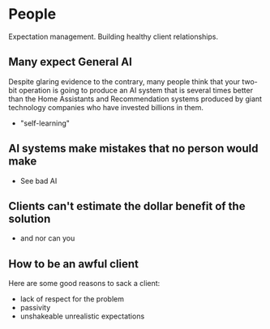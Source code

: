 # People

Expectation management. Building healthy client relationships.

## Many expect General AI

Despite glaring evidence to the contrary, many people think that your two-bit
operation is going to produce an AI system that is several times better than the
Home Assistants and Recommendation systems produced by giant technology
companies who have invested billions in them.

- "self-learning"

## AI systems make mistakes that no person would make

- See bad AI

## Clients can't estimate the dollar benefit of the solution

- and nor can you

## How to be an awful client

Here are some good reasons to sack a client:

- lack of respect for the problem
- passivity
- unshakeable unrealistic expectations
